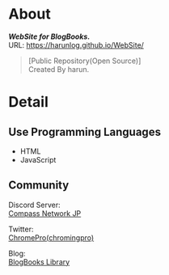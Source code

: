 # About

 ***WebSite for BlogBooks.***  
URL: https://harunlog.github.io/WebSite/   

> [Public Repository(Open Source)]  
> Created By harun.  

# Detail

## Use Programming Languages  

- HTML
- JavaScript

## Community

Discord Server:   
[Compass Network JP](https://discord.gg/HAQUBPetrv)   

Twitter:   
[ChromePro(chromingpro)](https://twitter.com/ChromingPro)   

Blog:   
[BlogBooks Library](https://blogbooks.net)

